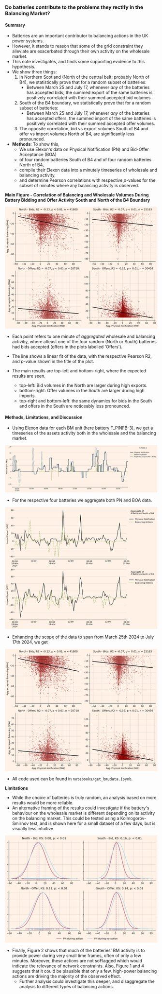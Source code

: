 ### Do batteries contribute to the problems they rectify in the Balancing Market?

#### Summary

* Batteries are an important contributor to balancing actions in the UK power systems.
* However, it stands to reason that some of the grid constraint they alleviate are exacerbated through their own activity on the wholesale market.
* This note investigates, and finds some supporting evidence to this hypothesis.
* We show three things:
    1. In Northern Scotland (North of the central belt; probably North of B4), we statistically prove that for a random subset of batteries:
        - Between March 25 and July 17, whenever _any_ of the batteries has accepted bids, the summed export of the same batteries is positively correlated with their summed accepted bid volumes. 
    2. South of the B4 boundary, we statistically prove that for a random subset of batteries:
        - Between March 25 and July 17, whenever _any_ of the batteries has accepted offers, the summed import of the same batteries is positively correlated with their summed accepted offer volumes. 
    3. The opposite correlation, bid vs export volumes South of B4 and offer vs import volumes North of B4, are significantly less pronounced.
* **Methods**: To show this, 
    * We use Elexon's data on Physical Notification (PN) and Bid-Offer Acceptance (BOA)  
    * of four random batteries South of B4 and of four random batteries North of B4, 
    * compile their Elexon data into a minutely timeseries of wholesale and balancing activity,
    * and determine Pearson correlations with respective _p_-values for the subset of minutes where any balancing activity is observed.

**Main Figure - Correlation of Balancing and Wholesale Volumes During Battery Bidding and Offer Activity South and North of the B4 Boundary**

![Half hourly PN and BOA](imgs/pearson_correlation_main.png)

* Each point refers to one minute of _aggregated_ wholesale and balancing activitiy, where atleast one of the four random (North or South) batteries had bids accepted (offers in the plots labelled 'Offers').

* The line shows a linear fit of the data, with the respective Pearson R2, and _p_-value shown in the title of the plot.

* The main results are top-left and bottom-right, where the expected results are seen.
    * top-left: Bid volumes in the North are larger during high exports.
    * bottom-right: Offer volumes in the South are larger during high imports.
    * top-right and bottom-left: the same dynamics for bids in the South and offers in the South are noticeably less pronounced.


#### Methods, Limitations, and Discussion

* Using Elexon data for each BM unit (here battery T_PINFB-3), we get a timeseries of the assets activity both in the wholesale and the balancing market.

![Half hourly PN and BOA](imgs/minute_PN__BOA_T_PINFB-3.png)

* For the respective four batteries we aggregate both PN and BOA data.

![Half hourly agg PN and BOA](imgs/aggregate_PN_BOA.png)

* Enhancing the scope of the data to span from March 25th 2024 to July 17th 2024, we get

![Half hourly PN and BOA](imgs/pearson_correlation_main.png)

* All code used can be found in `notebooks/get_bmudata.ipynb`.

**Limitations** 
* While the choice of batteries is truly random, an analysis based on more results would be more reliable.
* An alternative framing of the results could investigate if the battery's behaviour on the wholesale market is different depending on its activity on the balancing market. This could be tested using a Kolmogorov-Smirnov test, and is shown here for a small dataset of a few days, but is visually less intuitive.

![Half hourly PN and BOA](imgs/PN_distribution.png)

* Finally, Figure 2 shows that much of the batteries' BM activity is to provide power during very small time frames, often of only a few minutes. Moreover, these actions are not soFlagged which would indicate the relevance of network constraints. Also, Figure 1 and 4 suggests that it could be plausible that only a few, high-power balancing actions are driving the majority of the observed effect.
    * Further analysis could investigate this deeper, and disaggregate the analysis to different types of balancing actions.
